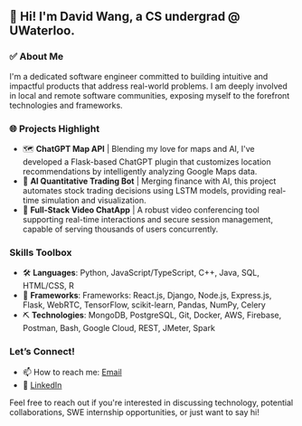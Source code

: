 ## 🌟 Hi! I'm David Wang, a CS undergrad @ UWaterloo.

### ✅ About Me

I'm a dedicated software engineer committed to building intuitive and impactful products that address real-world problems. I am deeply involved in local and remote software communities, exposing myself to the forefront technologies and frameworks.


### 🌐 Projects Highlight

- 🗺️ **ChatGPT Map API** | Blending my love for maps and AI, I've developed a Flask-based ChatGPT plugin that customizes location recommendations by intelligently analyzing Google Maps data.
- 🤖 **AI Quantitative Trading Bot** | Merging finance with AI, this project automates stock trading decisions using LSTM models, providing real-time simulation and visualization.
- 🎥 **Full-Stack Video ChatApp** | A robust video conferencing tool supporting real-time interactions and secure session management, capable of serving thousands of users concurrently.

### Skills Toolbox

- 🛠️ **Languages**: Python, JavaScript/TypeScript, C++, Java, SQL, HTML/CSS, R
- 🔧 **Frameworks**: Frameworks: React.js, Django, Node.js, Express.js, Flask, WebRTC, TensorFlow, scikit-learn, Pandas, NumPy, Celery
- ⛏️ **Technologies**: MongoDB, PostgreSQL, Git, Docker, AWS, Firebase, Postman, Bash, Google Cloud, REST, JMeter, Spark

### Let’s Connect!

- 📫 How to reach me: [Email](mailto:d83wang@uwaterloo.ca)
- 🔗 [LinkedIn](https://www.linkedin.com/in/david-wang-93949324b)

Feel free to reach out if you're interested in discussing technology, potential collaborations, SWE internship opportunities, or just want to say hi!
